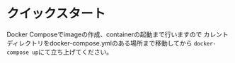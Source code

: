 # クイックスタート
Docker Composeでimageの作成、containerの起動まで行いますので
カレントディレクトリをdocker-compose.ymlのある場所まで移動してから
`docker-compose up`にて立ち上げてください。
